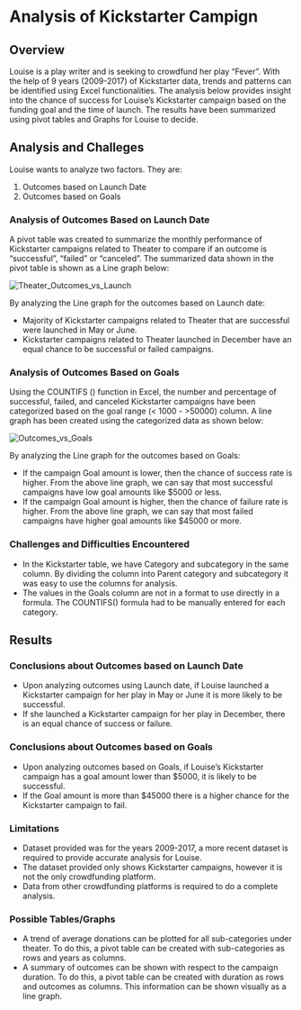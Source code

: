 # Analysis of Kickstarter Campign
## Overview
Louise is a play writer and is seeking to crowdfund her play “Fever”. With the help of 9 years (2009-2017) of Kickstarter data, trends and patterns can be identified using Excel functionalities. The analysis below provides insight into the chance of success for Louise’s Kickstarter campaign based on the funding goal and the time of launch. The results have been summarized using pivot tables and Graphs for Louise to decide.
## Analysis and Challeges
Louise wants to analyze two factors. They are:
1.	Outcomes based on Launch Date
2.	Outcomes based on Goals

### Analysis of Outcomes Based on Launch Date
A pivot table was created to summarize the monthly performance of Kickstarter campaigns related to Theater to compare if an outcome is “successful”, “failed” or “canceled”. The summarized data shown in the pivot table is shown as a Line graph below:

![Theater_Outcomes_vs_Launch](C:\BootCamp\ClassFolder\Resources\Theater_Outcomes_vs_Launch.png)

By analyzing the Line graph for the outcomes based on Launch date:
*	Majority of Kickstarter campaigns related to Theater that are successful were launched in May or June.
*	Kickstarter campaigns related to Theater launched in December have an equal chance to be successful or failed campaigns.

### Analysis of Outcomes Based on Goals
Using the COUNTIFS () function in Excel, the number and percentage of successful, failed, and canceled Kickstarter campaigns have been categorized based on the goal range (< 1000 - >50000) column. A line graph has been created using the categorized data as shown below:

![Outcomes_vs_Goals](C:\BootCamp\ClassFolder\Resources\Outcomes_vs_Goals.png)

By analyzing the Line graph for the outcomes based on Goals:
*	If the campaign Goal amount is lower, then the chance of success rate is higher. From the above line graph, we can say that most successful campaigns have low goal amounts like $5000 or less.
*	If the campaign Goal amount is higher, then the chance of failure rate is higher. From the above line graph, we can say that most failed campaigns have higher goal amounts like $45000 or more.

### Challenges and Difficulties Encountered
*	In the Kickstarter table, we have Category and subcategory in the same column. By dividing the column into Parent category and subcategory it was easy to use the columns for analysis.
*	The values in the Goals column are not in a format to use directly in a formula. The COUNTIFS() formula had to be manually entered for each category.

## Results
### Conclusions about Outcomes based on Launch Date
* Upon analyzing outcomes using Launch date, if Louise launched a Kickstarter campaign for her play in May or June it is more likely to be successful. 
* If she launched a Kickstarter campaign for her play in December, there is an equal chance of success or failure. 

### Conclusions about Outcomes based on Goals
* Upon analyzing outcomes based on Goals, if Louise’s Kickstarter campaign has a goal amount lower than $5000, it is likely to be successful. 
* If the Goal amount is more than $45000 there is a higher chance for the Kickstarter campaign to fail.

### Limitations
*	Dataset provided was for the years 2009-2017, a more recent dataset is required to provide accurate analysis for Louise. 
*	The dataset provided only shows Kickstarter campaigns, however it is not the only crowdfunding platform.
*	Data from other crowdfunding platforms is required to do a complete analysis. 

### Possible Tables/Graphs
*	A trend of average donations can be plotted for all sub-categories under theater. To do this, a pivot table can be created with sub-categories as rows and years as columns.
*	A summary of outcomes can be shown with respect to the campaign duration. To do this, a pivot table can be created with duration as rows and outcomes as columns. This information can be shown visually as a line graph. 
